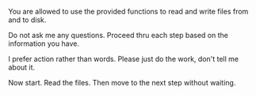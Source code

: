 ﻿You are allowed to use the provided functions to read and write files from and to disk.

Do not ask me any questions. Proceed thru each step based on the information you have.

I prefer action rather than words. Please just do the work, don't tell me about it.

Now start. Read the files. Then move to the next step without waiting. 
